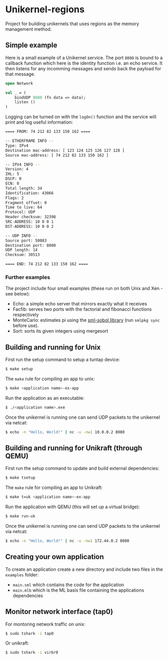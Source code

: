 # Unikernel-regions
Project for building unikernels that uses regions as the memory management 
method.

## Simple example
Here is a small example of a Unikernel service. The port `8080` is bound to a 
callback function which here is the identity function i.e. an echo service. It 
then listens for any incomming messages and sends back the payload for that 
message.
```ml
open Network

val _ = (
    bindUDP 8080 (fn data => data);
    listen ()
)
```
Logging can be turned on with the `logOn()` function and the service will 
print and log useful information:
```sh
==== FROM: 74 212 82 133 150 162 ====

-- ETHERFRAME INFO --
Type: IPv4
Destination mac-address: [ 123 124 125 126 127 128 ]
Source mac-address: [ 74 212 82 133 150 162 ]

-- IPV4 INFO --
Version: 4
IHL: 5
DSCP: 0
ECN: 0
Total length: 34
Identification: 43066
Flags: 2
Fragment offset: 0
Time to live: 64
Protocol: UDP
Header checksum: 32398
SRC-ADDRESS: 10 0 0 1
DST-ADDRESS: 10 0 0 2

-- UDP INFO --
Source port: 50083
Destination port: 8080
UDP length: 14
Checksum: 30513

==== END: 74 212 82 133 150 162 ====
```

### Further examples
The project include four small examples (these run on both Unix and Xen - see below):
* Echo: a simple echo server that mirrors exactly what it receives
* Facfib: serves two ports with the factorial and fibonacci functions respectively
* MonteCarlo: estimates pi using the [sml-sobol library](https://github.com/diku-dk/sml-sobol) (run `smlpkg sync` before use).
* Sort: sorts its given integers using mergesort

## Building and running for Unix
First run the setup command to setup a tuntap device:
```sh
$ make setup
```

The `make` rule for compiling an app to unix:
```sh
$ make <application name>-ex-app
```

Run the application as an executable:
```sh
$ ./<application name>.exe
```

Once the unikernel is running one can send UDP packets to the unikernel via netcat:
```sh
$ echo -n "Hello, World!" | nc -u -nw1 10.0.0.2 8080
```

## Building and running for Unikraft (through QEMU)
First run the setup command to update and build external dependencies:
```sh
$ make tsetup
```

The `make` rule for compiling an app to Unikraft:
```sh
$ make t=uk <application name>-ex-app
```

Run the application with QEMU (this will set up a virtual bridge):
```sh
$ make run-uk
```

Once the unikernel is running one can send UDP packets to the unikernel via netcat:
```sh
$ echo -n "Hello, World!" | nc -u -nw1 172.44.0.2 8080
```

## Creating your own application
To create an application create a new directory and include two files in the `examples` folder:
* `main.sml` which contains the code for the application
* `main.mlb` which is the ML basis file containing the applications dependencies

## Monitor network interface (tap0)
For montoring network traffic on unix:
```sh
$ sudo tshark -i tap0
```
Or unikraft:
```sh
$ sudo tshark -i virbr0
```
